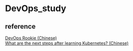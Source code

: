 # DevOps_study

## reference
[DevOps Rookie (Chinese)](https://ithelp.ithome.com.tw/users/20139235/ironman/4378) <br />
[What are the next steps after learning Kubernetes? (Chinese)](https://ithelp.ithome.com.tw/users/20139235/ironman/5594)
